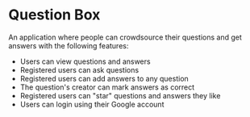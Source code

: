 # Question Box

An application where people can crowdsource their questions and get answers with the following features:

* Users can view questions and answers
* Registered users can ask questions
* Registered users can add answers to any question
* The question's creator can mark answers as correct
* Registered users can "star" questions and answers they like
* Users can login using their Google account

